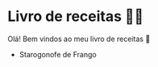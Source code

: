 # Livro de receitas :woman_cook:

Olá! Bem vindos ao meu livro de receitas  :wave:

* Starogonofe de Frango



